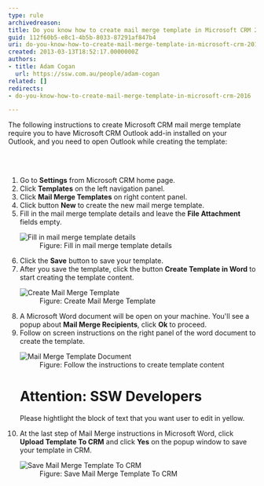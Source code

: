 ```yaml
---
type: rule
archivedreason: 
title: Do you know how to create mail merge template in Microsoft CRM 2016?
guid: 112f60b5-e8c1-4b5b-8033-87291af847b4
uri: do-you-know-how-to-create-mail-merge-template-in-microsoft-crm-2011
created: 2013-03-13T18:52:17.0000000Z
authors:
- title: Adam Cogan
  url: https://ssw.com.au/people/adam-cogan
related: []
redirects:
- do-you-know-how-to-create-mail-merge-template-in-microsoft-crm-2016

---
```



<p>The following instructions to create Microsoft CRM mail merge template require you to have Microsoft CRM Outlook add-in installed on your Outlook, and you need to open Outlook while creating the template&#58;</p>
<br><excerpt class='endintro'></excerpt><br>
<ol><li>Go to 
      <b>Settings</b> from Microsoft CRM home page.</li><li>Click 
      <b>Templates</b> on the left navigation panel.</li><li>Click 
      <b>Mail Merge Templates</b> on right content panel.</li><li>Click button 
      <b>New</b> to create the new mail merge template.</li><li>Fill in the mail merge template details and leave the 
      <b>File Attachment</b> fields empty.</li><dl class="image"><dt>
         <img src="/Communication/Rules-to-Better-CRM-Mail-Merge/PublishingImages/mail-merge-1.jpg" alt="Fill in mail merge template details" />
      </dt><dd>Figure&#58; Fill in mail merge template details</dd></dl><li>Click the 
      <b>Save</b> button to save your template.</li><li>After you save the template, click the button 
      <b>Create Template in Word</b> to start creating the template content.</li><dl class="image"><dt>
         <img src="/Communication/Rules-to-Better-CRM-Mail-Merge/PublishingImages/mail-merge-2.jpg" alt="Create Mail Merge Template" />
      </dt><dd>Figure&#58; Create Mail Merge Template</dd></dl><li>A Microsoft Word document will be open on your machine. You'll see a popup about 
      <b>Mail Merge Recipients</b>, click 
      <b>Ok</b> to proceed.</li><li>Follow on screen instructions on the right panel of the word document to create the template.</li><dl class="image"><dt>
         <img src="/Communication/Rules-to-Better-CRM-Mail-Merge/PublishingImages/mail-merge-3.jpg" alt="Mail Merge Template Document" />
      </dt><dd>Figure&#58; Follow the instructions to create template content</dd></dl><h1><span class="ssw-rteStyle-SSW-Only-Header">Attention&#58; SSW Developers</span></h1><p><span class="ssw-rteStyle-SSW-Only-Header">Please hightlight the block of text that you want user to edit in yellow.</span></p><li>At the last step of Mail Merge instructions in Microsoft Word, click 
      <b>Upload Template To CRM</b> and click 
      <b>Yes</b> on the popup window to save your template in CRM.</li><dl class="image"><dt>
         <img src="/Communication/Rules-to-Better-CRM-Mail-Merge/PublishingImages/mail-merge-4.jpg" alt="Save Mail Merge Template To CRM" />
      </dt><dd>Figure&#58; Save Mail Merge Template To CRM</dd></dl></ol>


